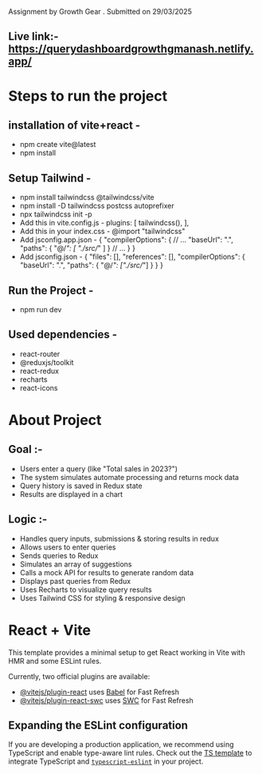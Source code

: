Assignment by Growth Gear . Submitted on 29/03/2025

## Live link:- https://querydashboardgrowthgmanash.netlify.app/

# Steps to run the project 
## installation of vite+react -
- npm create vite@latest
- npm install

## Setup Tailwind -
- npm install tailwindcss @tailwindcss/vite
- npm install -D tailwindcss postcss autoprefixer
- npx tailwindcss init -p
- Add this in vite.config.js - 
plugins: [
        tailwindcss(),
    ],
- Add this in your index.css -
    @import "tailwindcss"
- Add jsconfig.app.json -
    {
    "compilerOptions": {
      // ...
      "baseUrl": ".",
      "paths": {
        "@/*": [
          "./src/*"
        ]
      }
      // ...
    }
  }
- Add jsconfig.json -
    {
    "files": [],
    "references": [],
    "compilerOptions": {
      "baseUrl": ".",
      "paths": {
        "@/*": ["./src/*"]
      }
    }
  }

## Run the Project -
- npm run dev

## Used dependencies -
- react-router
- @reduxjs/toolkit
- react-redux
- recharts
- react-icons

# About Project
## Goal :-
- Users enter a query (like "Total sales in 2023?")
- The system simulates automate processing and returns mock data
- Query history is saved in Redux state
- Results are displayed in a chart

## Logic :-
- Handles query inputs, submissions & storing results in redux
- Allows users to enter queries
- Sends queries to Redux
- Simulates an array of suggestions
- Calls a mock API for results to generate random data
- Displays past queries from Redux
- Uses Recharts to visualize query results
- Uses Tailwind CSS for styling & responsive design

# React + Vite

This template provides a minimal setup to get React working in Vite with HMR and some ESLint rules.

Currently, two official plugins are available:

- [@vitejs/plugin-react](https://github.com/vitejs/vite-plugin-react/blob/main/packages/plugin-react/README.md) uses [Babel](https://babeljs.io/) for Fast Refresh
- [@vitejs/plugin-react-swc](https://github.com/vitejs/vite-plugin-react-swc) uses [SWC](https://swc.rs/) for Fast Refresh

## Expanding the ESLint configuration

If you are developing a production application, we recommend using TypeScript and enable type-aware lint rules. Check out the [TS template](https://github.com/vitejs/vite/tree/main/packages/create-vite/template-react-ts) to integrate TypeScript and [`typescript-eslint`](https://typescript-eslint.io) in your project.
